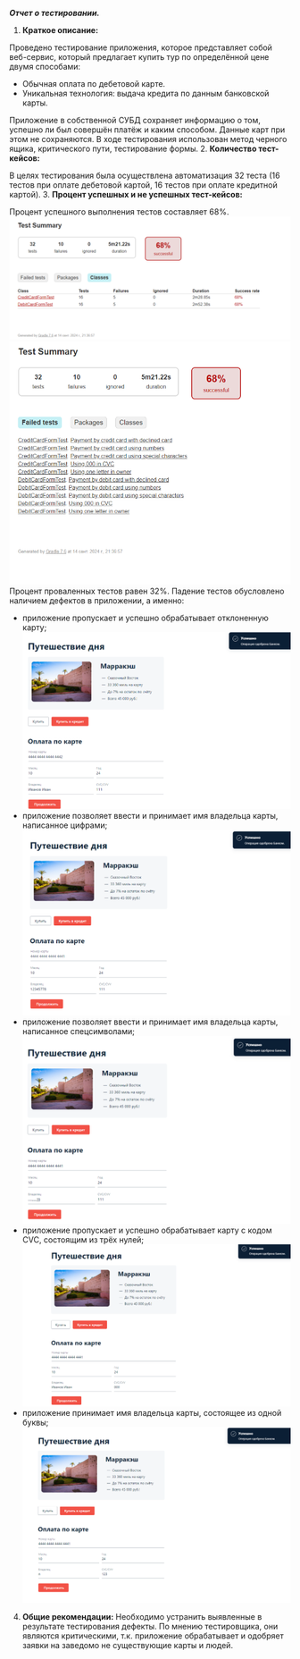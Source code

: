 **_Отчет о тестировании._**
1. **Краткое описание:** 

Проведено тестирование приложения, которое представляет собой веб-сервис, который предлагает купить тур по определённой цене двумя способами:
- Обычная оплата по дебетовой карте.
- Уникальная технология: выдача кредита по данным банковской карты.

Приложение в собственной СУБД сохраняет информацию о том, успешно ли был совершён платёж и каким способом. Данные карт при этом не сохраняются.
В ходе тестирования использован метод черного ящика, критического пути, тестирование формы.
2. **Количество тест-кейсов:**

В целях тестирования была осуществлена автоматизация 32 теста (16 тестов при оплате дебетовой картой, 16 тестов при оплате кредитной картой).
3. **Процент успешных и не успешных тест-кейсов:**

Процент успешного выполнения тестов составляет 68%. 
![ClassesReportNew.PNG](screenshots%2FClassesReportNew.PNG)
![TotalReportNew.PNG](screenshots%2FTotalReportNew.PNG)
Процент проваленных тестов равен 32%. Падение тестов обусловлено наличием дефектов в приложении, а именно:
- приложение пропускает и успешно обрабатывает отклоненную карту;
 ![Declined card.PNG](screenshots%2FDeclined%20card.PNG) 
- приложение позволяет ввести и принимает имя владельца карты, написанное цифрами;
![Numbers.PNG](screenshots%2FNumbers.PNG)
- приложение позволяет ввести и принимает имя владельца карты, написанное спецсимволами;
![Symbols.PNG](screenshots%2FSymbols.PNG)
- приложение пропускает и успешно обрабатывает карту с кодом CVC, состоящим из трёх нулей;
![CVC.PNG](screenshots%2FCVC.PNG)
- приложение принимает имя владельца карты, состоящее из одной буквы;
![OneLetterInOwner.PNG](screenshots%2FOneLetterInOwner.PNG)
4. **Общие рекомендации:** 
Необходимо устранить выявленные в результате тестирования дефекты. По мнению тестировщика, они являются критическими, т.к. приложение обрабатывает и одобряет заявки на заведомо не существующие карты и людей.
